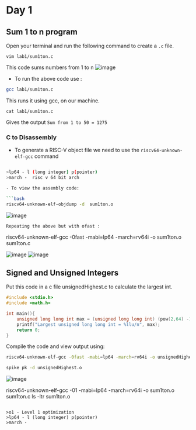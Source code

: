 # Day 1
## Sum 1 to n program
Open your terminal and run the following command to create a  ```.c```  file. 

```shell 
vim lab1/sum1ton.c 
```
This code sums numbers from 1 to n
 ![image](https://github.com/aaronghosh/pes_asic_class/assets/124378527/9f4639f9-04ef-4e8b-80a3-b24996bc170c)

- To run the above code use :

```bash 
gcc lab1/sum1ton.c
```

This runs it using gcc, on our machine.

```shell
cat lab1/sum1ton.c
```

Gives the output ```Sum from 1 to 50 = 1275```

### C to Disassembly 

- To generate a RISC-V object file we need to use the  ```riscv64-unknown-elf-gcc``` command

```bash

>lp64 - l (long integer) p(pointer) 
>march -  risc v 64 bit arch

- To view the assembly code:

```bash
riscv64-unknown-elf-objdump -d  sum1ton.o 
```
![image](https://github.com/aaronghosh/pes_asic_class/assets/124378527/58d7c9fd-913b-4f4a-a431-11865771612a)


    Repeating the above but with ofast :

riscv64-unknown-elf-gcc -0fast -mabi=lp64 -march=rv64i -o sum1ton.o sum1ton.c

![image](https://github.com/aaronghosh/pes_asic_class/assets/124378527/4a562ed5-5208-4bbc-9632-5ac271c2c7fd)
![image](https://github.com/aaronghosh/pes_asic_class/assets/124378527/96043cc0-5ae3-4774-96e2-f8c861937288)


## Signed and Unsigned Integers

Put this code in a c file unsignedHighest.c to calculate the largest int.
```c
#include <stdio.h>
#include <math.h>

int main(){
	unsigned long long int max = (unsigned long long int) (pow(2,64) -1);
	printf("Largest unsigned long long int = %llu/n", max);
	return 0;
}
```
Compile the code and view output using:
```bash
riscv64-unknown-elf-gcc -0fast -mabi=lp64 -march=rv64i -o unsignedHighest.o unsignedHighest.c

spike pk -d unsignedHighest.o
```
![image](https://github.com/aaronghosh/pes_asic_class/assets/124378527/9288dddc-ad4b-4ac4-b798-6edb3bcaee1f)





riscv64-unknown-elf-gcc -01 -mabi=lp64 -march=rv64i -o sum1ton.o sum1ton.c
ls -ltr sum1ton.o
```

>o1 - Level 1 optimization
>lp64 - l (long integer) p(pointer) 
>march -  
